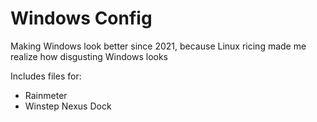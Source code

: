 # Windows Config
Making Windows look better since 2021, because Linux ricing made me realize how disgusting Windows looks

Includes files for:
  * Rainmeter
  * Winstep Nexus Dock
